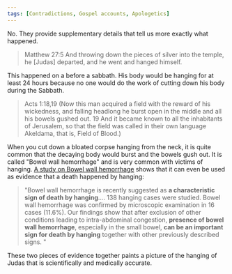 ```yaml
---
tags: [Contradictions, Gospel accounts, Apologetics]
---
```


No. They provide supplementary details that tell us more exactly what happened.

> Matthew 27:5 And throwing down the pieces of silver into the temple, he [Judas] departed, and he went and hanged himself.

This happened on a before a sabbath. His body would be hanging for at least 24 hours because no one would do the work of cutting down his body during the Sabbath.

> Acts 1:18,19 (Now this man acquired a field with the reward of his wickedness, and falling headlong he burst open in the middle and all his bowels gushed out. 19 And it became known to all the inhabitants of Jerusalem, so that the field was called in their own language Akeldama, that is, Field of Blood.)

When you cut down a bloated corpse hanging from the neck, it is quite common that the decaying body would burst and the bowels gush out. It is called "Bowel wall hemorrhage" and is very common with victims of hanging. [A study on Bowel wall hemorrhage](https://pubmed.ncbi.nlm.nih.gov/24365687/) shows that it can even be used as evidence that a death happened by hanging:

> "Bowel wall hemorrhage is recently suggested as **a characteristic sign of death by hanging**.... 138 hanging cases were studied. Bowel wall hemorrhage was confirmed by microscopic examination in 16 cases (11.6%). Our findings show that after exclusion of other conditions leading to intra-abdominal congestion, **presence of bowel wall hemorrhage**, especially in the small bowel, **can be an important sign for death by hanging** together with other previously described signs. "

These two pieces of evidence together paints a picture of the hanging of Judas that is scientifically and medically accurate.

